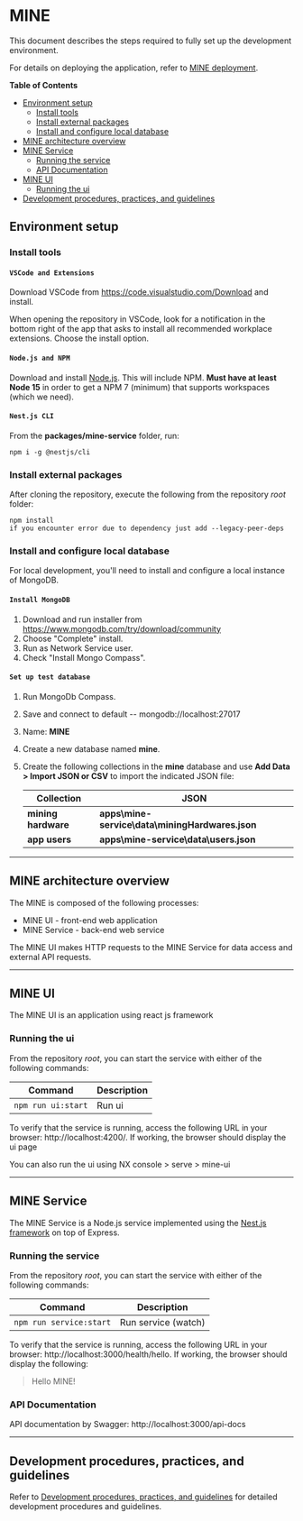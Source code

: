# MINE

This document describes the steps required to fully set up the development environment.

For details on deploying the application, refer to [MINE deployment](./documentation/deployment/README.md).

**Table of Contents**

- [Environment setup](#environment-setup)
  - [Install tools](#install-tools)
  - [Install external packages](#install-external-packages)
  - [Install and configure local database](#install-and-configure-local-database)
- [MINE architecture overview](#mine-architecture-overview)
- [MINE Service](#mine-service)
  - [Running the service](#running-the-service)
  - [API Documentation](#api-documentation)
- [MINE UI](#mine-ui)
  - [Running the ui](#running-the-ui)
- [Development procedures, practices, and guidelines](#development-procedures-practices-and-guidelines)

## Environment setup

### Install tools

#### `VSCode and Extensions`

Download VSCode from https://code.visualstudio.com/Download and install.

When opening the repository in VSCode, look for a notification in the bottom
right of the app that asks to install all recommended workplace extensions.
Choose the install option.

#### `Node.js and NPM`

Download and install [Node.js](https://nodejs.org/en). This will include NPM. **Must have at least Node 15** in order to get a NPM 7 (minimum) that supports workspaces (which we need).

#### `Nest.js CLI`

From the **packages/mine-service** folder, run:

```
npm i -g @nestjs/cli
```

### Install external packages

After cloning the repository, execute the following from the repository _root_ folder:

```
npm install
if you encounter error due to dependency just add --legacy-peer-deps

```

### Install and configure local database

For local development, you'll need to install and configure a local instance of MongoDB.

#### `Install MongoDB`

1. Download and run installer from https://www.mongodb.com/try/download/community
1. Choose "Complete" install.
1. Run as Network Service user.
1. Check "Install Mongo Compass".

#### `Set up test database`

1. Run MongoDb Compass.
1. Save and connect to default -- mongodb://localhost:27017
1. Name: **MINE**
1. Create a new database named **mine**.
1. Create the following collections in the **mine** database and use **Add Data > Import JSON or CSV** to import the indicated JSON file:

   | Collection          | JSON                                            |
   | ------------------- | ----------------------------------------------- |
   | **mining hardware** | **apps\mine-service\data\miningHardwares.json** |
   | **app users**       | **apps\mine-service\data\users.json**           |

---

## MINE architecture overview

The MINE is composed of the following processes:

- MINE UI - front-end web application
- MINE Service - back-end web service

The MINE UI makes HTTP requests to the MINE Service for data access and external API requests.

---

## MINE UI

The MINE UI is an application using react js framework

### Running the ui

From the repository _root_, you can start the service with either of the following commands:

| Command            | Description |
| ------------------ | ----------- |
| `npm run ui:start` | Run ui      |

To verify that the service is running, access the following URL in your browser:
http://localhost:4200/. If working, the browser should display the ui page

You can also run the ui using NX console > serve > mine-ui

---

## MINE Service

The MINE Service is a Node.js service implemented using the [Nest.js framework](https://docs.nestjs.com/) on top of Express.

### Running the service

From the repository _root_, you can start the service with either of the following commands:

| Command                 | Description         |
| ----------------------- | ------------------- |
| `npm run service:start` | Run service (watch) |

To verify that the service is running, access the following URL in your browser:
http://localhost:3000/health/hello. If working, the browser should display the following:

> Hello MINE!

### API Documentation

API documentation by Swagger: http://localhost:3000/api-docs

---

## Development procedures, practices, and guidelines

Refer to [Development procedures, practices, and guidelines](./documentation/development/README.md) for detailed development procedures and guidelines.
